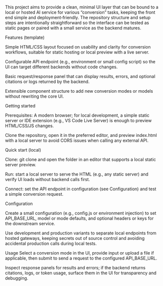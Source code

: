
This project aims to provide a clean, minimal UI layer that can be bound to a local or hosted AI service for various “conversion” tasks, keeping the front end simple and deployment‑friendly.
The repository structure and setup steps are intentionally straightforward so the interface can be tested as static pages or paired with a small service as the backend matures.

Features (template)


Simple HTML/CSS layout focused on usability and clarity for conversion workflows, suitable for static hosting or local preview with a live server.

Configurable API endpoint (e.g., environment or small config script) so the UI can target different backends without code changes.

Basic request/response panel that can display results, errors, and optional citations or logs returned by the backend.

Extensible component structure to add new conversion modes or models without rewriting the core UI.

Getting started


Prerequisites: A modern browser; for local development, a simple static server or IDE extension (e.g., VS Code Live Server) is enough to preview HTML/CSS/JS changes.

Clone the repository, open it in the preferred editor, and preview index.html with a local server to avoid CORS issues when calling any external API.

Quick start (local)


Clone: git clone and open the folder in an editor that supports a local static server preview.

Run: start a local server to serve the HTML (e.g., any static server) and verify UI loads without backend calls first.

Connect: set the API endpoint in configuration (see Configuration) and test a simple conversion request.

Configuration


Create a small configuration (e.g., config.js or environment injection) to set API_BASE_URL, model or mode defaults, and optional headers or keys for the downstream service.

Use development and production variants to separate local endpoints from hosted gateways, keeping secrets out of source control and avoiding accidental production calls during local tests.

Usage
Select a conversion mode in the UI, provide input or upload a file if applicable, then submit to send a request to the configured API_BASE_URL.

Inspect response panels for results and errors; if the backend returns citations, logs, or token usage, surface them in the UI for transparency and debugging.
